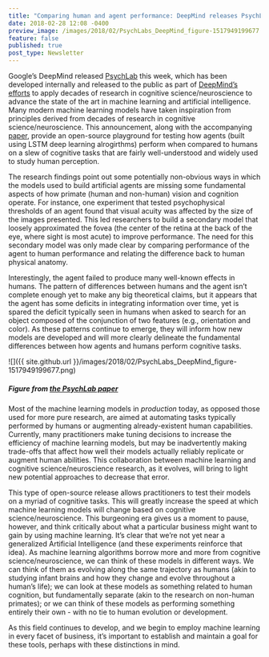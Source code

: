 ```yaml
---
title: "Comparing human and agent performance: DeepMind releases PsychLab"
date: 2018-02-28 12:08 -0400
preview_image: /images/2018/02/PsychLabs_DeepMind_figure-1517949199677.png
feature: false
published: true
post_type: Newsletter
---
```


Google’s DeepMind released [PsychLab](https://deepmind.com/blog/open-sourcing-psychlab/) this week, which has been developed internally and released to the public as part of [DeepMind’s efforts](http://www.cell.com/neuron/abstract/S0896-6273(17)30509-3) to apply decades of research in cognitive science/neuroscience to advance the state of the art in machine learning and artificial intelligence. Many modern machine learning models have taken inspiration from principles derived from decades of research in cognitive science/neuroscience. This announcement, along with the accompanying [paper](https://arxiv.org/abs/1801.08116), provide an open-source playground for testing how agents (built using LSTM deep learning alrogirthms) perform when compared to humans on a slew of cognitive tasks that are fairly well-understood and widely used to study human perception.   

The research findings point out some potentially non-obvious ways in which the models used to build artificial agents are missing some fundamental aspects of how primate (human and non-human) vision and cognition operate. For instance, one experiment that tested psychophysical thresholds of an agent found that visual acuity was affected by the size of the images presented.  This led researchers to build a secondary model that loosely approximated the fovea (the center of the retina at the back of the eye, where sight is most acute) to improve performance. The need for this secondary model was only made clear by comparing performance of the agent to human performance and relating the difference back to human physical anatomy.

Interestingly, the agent failed to produce many well-known effects in humans. The pattern of differences between humans and the agent isn’t complete enough yet to make any big theoretical claims, but it appears that the agent has some deficits in integrating information over time, yet is spared the deficit typically seen in humans when asked to search for an object composed of the conjunction of two features (e.g., orientation and color). As these patterns continue to emerge, they will inform how new models are developed and will more clearly delineate the fundamental differences between how agents and humans perform cognitive tasks.

![]({{ site.github.url }}/images/2018/02/PsychLabs_DeepMind_figure-1517949199677.png)
##### Figure from [the PsychLab paper](https://arxiv.org/abs/1801.08116)

Most of the machine learning models in _production_ today, as opposed those used for more pure research, are aimed at automating tasks typically performed by humans or augmenting already-existent human capabilities. Currently, many practitioners make tuning decisions to increase the efficiency of machine learning models, but may be inadvertently making trade-offs that affect how well their models actually reliably replicate or augment human abilities. This collaboration between machine learning and cognitive science/neuroscience research, as it evolves, will bring to light new potential approaches to decrease that error. 

This type of open-source release allows practitioners to test their models on a myriad of cognitive tasks. This will greatly increase the speed at which machine learning models will change based on cognitive science/neuroscience. This burgeoning era gives us a moment to pause, however, and think critically about what a particular business might want to gain by using machine learning. It’s clear that we’re not yet near a generalized Artificial Intelligence (and these experiments reinforce that idea). As machine learning algorithms borrow more and more from cognitive science/neuroscience, we can think of these models in different ways. We can think of them as evolving along the same trajectory as humans (akin to studying infant brains and how they change and evolve throughout a human’s life); we can look at these models as something related to human cognition, but fundamentally separate (akin to the research on non-human primates); or we can think of these models as performing something entirely their own - with no tie to human evolution or development.
 
As this field continues to develop, and we begin to employ machine learning in every facet of business, it’s important to establish and maintain a goal for these tools, perhaps with these distinctions in mind.
